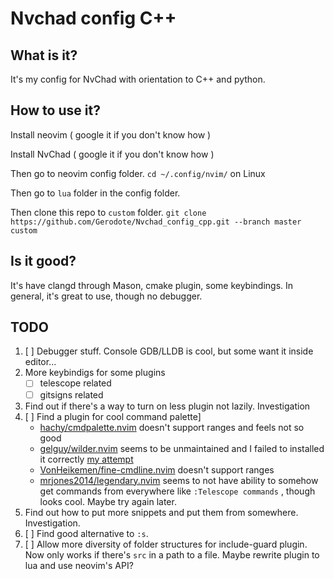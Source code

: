 # Nvchad config C++

## What is it?
It's my config for NvChad with orientation to C++ and python.

## How to use it?
Install neovim  ( google it if you don't know how )

Install NvChad  ( google it if you don't know how )

Then go to neovim config folder. `cd ~/.config/nvim/` on Linux

Then go to `lua` folder in the config folder.

Then clone this repo to `custom` folder. `git clone https://github.com/Gerodote/Nvchad_config_cpp.git --branch master custom`


## Is it good?
It's have clangd through Mason, cmake plugin, some keybindings. 
In general, it's great to use, though no debugger.

## TODO
1. [ ] Debugger stuff. Console GDB/LLDB is cool, but some want it inside editor...
2. More keybindigs for some plugins
	- [ ] telescope related
	- [ ] gitsigns related 
3. Find out if there's a way to turn on less plugin not lazily. Investigation
4. [ ] Find a plugin for cool command palette]
	- [hachy/cmdpalette.nvim](https://github.com/hachy/cmdpalette.nvim) doesn't support ranges and feels not so good  
	- [gelguy/wilder.nvim](https://github.com/gelguy/wilder.nvim) seems to be unmaintained and I failed to installed it correctly [my attempt](https://github.com/gelguy/wilder.nvim/issues/196)  
	- [VonHeikemen/fine-cmdline.nvim](https://github.com/VonHeikemen/fine-cmdline.nvim) doesn't support ranges
	- [mrjones2014/legendary.nvim](https://github.com/mrjones2014/legendary.nvim) seems to not have ability to somehow get commands from everywhere like `:Telescope commands` , though looks cool. Maybe try again later. 
5. Find out how to put more snippets and put them from somewhere. Investigation.
6. [ ] Find good alternative to `:s`. 
7. [ ] Allow more diversity of folder structures for include-guard plugin. Now only works if there's `src` in a path to a file. Maybe rewrite plugin to lua and use neovim's API?
